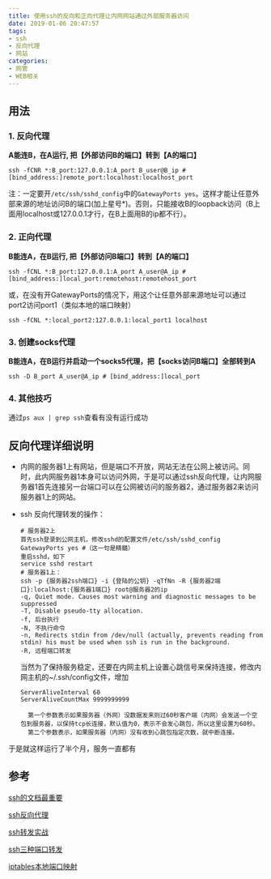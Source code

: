 ```yaml
---
title: 使用ssh的反向和正向代理让内网网站通过外部服务器访问
date: 2019-01-06 20:47:57
tags: 
- ssh
- 反向代理
- 网站 
categories: 
- 网管 
- WEB相关
---
```

## 用法
### 1. 反向代理
**A能连B，在A运行, 把【外部访问B的端口】转到【A的端口】**  
```shell
ssh -fCNR *:B_port:127.0.0.1:A_port B_user@B_ip # [bind_address:]remote_port:localhost:localhost_port  
```  

注：一定要开`/etc/ssh/sshd_config`中的`GatewayPorts yes`。这样才能让任意外部来源的地址访问B的端口(加上星号*)。否则，只能接收B的loopback访问（B上面用localhost或127.0.0.1才行，在B上面用B的ip都不行）。  

### 2. 正向代理
**B能连A，在B运行, 把【外部访问B端口】转到【A的端口】**  
```shell
ssh -fCNL *:B_port:127.0.0.1:A_port A_user@A_ip # [bind_address:]local_port:remotehost:remotehost_port
```  

或，在没有开GatewayPorts的情况下，用这个让任意外部来源地址可以通过port2访问port1（类似本地的端口映射）   
```shell
ssh -fCNL *:local_port2:127.0.0.1:local_port1 localhost
```

### 3. 创建socks代理
**B能连A，在B运行并启动一个socks5代理，把【socks访问B端口】全部转到A**
```shell
ssh -D B_port A_user@A_ip # [bind_address:]local_port
```

### 4. 其他技巧
通过`ps aux | grep ssh`查看有没有运行成功

## 反向代理详细说明

- 内网的服务器1上有网站，但是端口不开放，网站无法在公网上被访问。同时，此内网服务器1本身可以访问外网，于是可以通过ssh反向代理，让内网服务器1首先连接另一台端口可以在公网被访问的服务器2，通过服务器2来访问服务器1上的网站。
- ssh 反向代理转发的操作：
    
    ```
    # 服务器2上
    首先ssh登录到公网主机，修改sshd的配置文件/etc/ssh/sshd_config
    GatewayPorts yes #（这一句是精髓）
    重启sshd，如下
    service sshd restart
    # 服务器1上：
    ssh -p {服务器2ssh端口} -i {登陆的公钥} -qTfNn -R {服务器2端口}:localhost:{服务器1端口} root@服务器2的ip
    -q, Quiet mode. Causes most warning and diagnostic messages to be suppressed
    -T, Disable pseudo-tty allocation. 
    -f, 后台执行
    -N, 不执行命令
    -n, Redirects stdin from /dev/null (actually, prevents reading from stdin) his must be used when ssh is run in the background.
    -R, 远程端口转发
    ```
    当然为了保持服务稳定，还要在内网主机上设置心跳信号来保持连接，修改内网主机的~/.ssh/config文件，增加
    ```
    ServerAliveInterval 60
    ServerAliveCountMax 9999999999
    ```
    	第一个参数表示如果服务器（外网）没数据发来则过60秒客户端（内网）会发送一个空包到服务器，以保持tcp长连接，默认值为0，表示不会发心跳包，所以这里设置为60秒。
		第二个参数表示，如果服务器（内网）没有收到心跳包指定次数，就中断连接。
于是就这样运行了半个月，服务一直都有

## 参考     
[ssh的文档最重要](https://linux.die.net/man/1/ssh)

[ssh反向代理](https://www.cnblogs.com/kwongtai/p/6903420.html)

[ssh转发实战](https://cherrot.com/tech/2017/01/08/ssh-tunneling-practice.html)

[ssh三种端口转发](https://jeremyxu2010.github.io/2018/12/ssh%E7%9A%84%E4%B8%89%E7%A7%8D%E7%AB%AF%E5%8F%A3%E8%BD%AC%E5%8F%91/)

[iptables本地端口映射](http://coolnull.com/3322.html)
